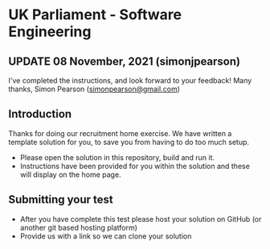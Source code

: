 # UK Parliament - Software Engineering

## UPDATE 08 November, 2021 (simonjpearson)
I've completed the instructions, and look forward to your feedback!
Many thanks,
Simon Pearson (simonpearson@gmail.com)

## Introduction

Thanks for doing our recruitment home exercise. We have written a template solution for you, to save you from having to do too much setup.

* Please open the solution in this repository, build and run it. 
* Instructions have been provided for you within the solution and these will display on the home page.

## Submitting your test
* After you have complete this test please host your solution on GitHub (or another git based hosting platform)
* Provide us with a link so we can clone your solution